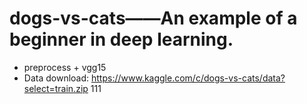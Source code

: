 # dogs-vs-cats——An example of a beginner in deep learning.
* preprocess + vgg15
* Data download: https://www.kaggle.com/c/dogs-vs-cats/data?select=train.zip
111
